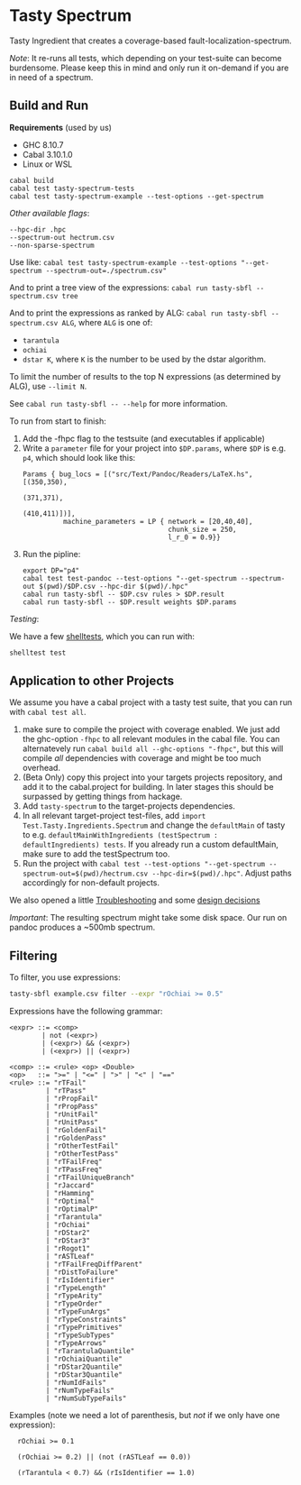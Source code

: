 # Tasty Spectrum 

Tasty Ingredient that creates a coverage-based fault-localization-spectrum.

*Note*: It re-runs all tests, which depending on your test-suite can become burdensome. 
Please keep this in mind and only run it on-demand if you are in need of a spectrum.

## Build and Run 

**Requirements** (used by us)

- GHC  8.10.7
- Cabal 3.10.1.0
- Linux or WSL 

```
cabal build
cabal test tasty-spectrum-tests
cabal test tasty-spectrum-example --test-options --get-spectrum
```

*Other available flags*:

```
--hpc-dir .hpc
--spectrum-out hectrum.csv
--non-sparse-spectrum 
```

Use like: `cabal test tasty-spectrum-example --test-options "--get-spectrum --spectrum-out=./spectrum.csv"`

And to print a tree view of the expressions: `cabal run tasty-sbfl -- spectrum.csv tree`

And to print the expressions as ranked by ALG: `cabal run tasty-sbfl -- spectrum.csv ALG`,
where `ALG` is one of:
+ `tarantula`
+ `ochiai`
+ `dstar K`, where `K` is the number to be used by the dstar algorithm.

To limit the number of results to the top N expressions (as determined by ALG), use `--limit N`.

See `cabal run tasty-sbfl -- --help` for more information.


To run from start to finish:
1. Add the -fhpc flag to the testsuite (and executables if applicable)
2. Write a `parameter` file for your project into `$DP.params`,
   where `$DP` is e.g. `p4`, which should look like this:
    ```
    Params { bug_locs = [("src/Text/Pandoc/Readers/LaTeX.hs",[(350,350),
                                                              (371,371),
                                                              (410,411)])],
              machine_parameters = LP { network = [20,40,40],
                                        chunk_size = 250,
                                        l_r_0 = 0.9}}
    ```
3. Run the pipline:
    ```
    export DP="p4"
    cabal test test-pandoc --test-options "--get-spectrum --spectrum-out $(pwd)/$DP.csv --hpc-dir $(pwd)/.hpc"
    cabal run tasty-sbfl -- $DP.csv rules > $DP.result
    cabal run tasty-sbfl -- $DP.result weights $DP.params
    ```

*Testing*: 

We have a few [shelltests](https://github.com/simonmichael/shelltestrunner/tree/master), which you can run with:
```sh
shelltest test
```

## Application to other Projects

We assume you have a cabal project with a tasty test suite, that you can run with `cabal test all`.

1. make sure to compile the project with coverage enabled. We just add the ghc-option `-fhpc` to all relevant modules in the cabal file. You can alternatevely run `cabal build all --ghc-options "-fhpc"`, but this will compile *all* dependencies with coverage and might be too much overhead. 
2. (Beta Only) copy this project into your targets projects repository, and add it to the cabal.project for building. In later stages this should be surpassed by getting things from hackage. 
3. Add `tasty-spectrum` to the target-projects dependencies.
4. In all relevant target-project test-files, add `import Test.Tasty.Ingredients.Spectrum` and change the `defaultMain` of tasty to e.g. `defaultMainWithIngredients (testSpectrum : defaultIngredients) tests`. If you already run a custom defaultMain, make sure to add the testSpectrum too.
5. Run the project with `cabal test --test-options "--get-spectrum --spectrum-out=$(pwd)/hectrum.csv --hpc-dir=$(pwd)/.hpc"`. Adjust paths accordingly for non-default projects.

We also opened a little [Troubleshooting](./KNOWN_ISSUES.md) and some [design decisions](./DESIGN_NOTES.md)

*Important*: The resulting spectrum might take some disk space. Our run on pandoc produces a ~500mb spectrum. 

## Filtering

To filter, you use expressions:

```sh
tasty-sbfl example.csv filter --expr "rOchiai >= 0.5"
```

Expressions have the following grammar:

```
<expr> ::= <comp>
        | not (<expr>)
        | (<expr>) && (<expr>)
        | (<expr>) || (<expr>)

<comp> ::= <rule> <op> <Double>
<op>   ::= ">=" | "<=" | ">" | "<" | "=="
<rule> ::= "rTFail"
         | "rTPass"
         | "rPropFail"
         | "rPropPass"
         | "rUnitFail"
         | "rUnitPass"
         | "rGoldenFail"
         | "rGoldenPass"
         | "rOtherTestFail"
         | "rOtherTestPass"
         | "rTFailFreq"
         | "rTPassFreq"
         | "rTFailUniqueBranch"
         | "rJaccard"
         | "rHamming"
         | "rOptimal"
         | "rOptimalP"
         | "rTarantula"
         | "rOchiai"
         | "rDStar2"
         | "rDStar3"
         | "rRogot1"
         | "rASTLeaf"
         | "rTFailFreqDiffParent"
         | "rDistToFailure"
         | "rIsIdentifier"
         | "rTypeLength"
         | "rTypeArity"
         | "rTypeOrder"
         | "rTypeFunArgs"
         | "rTypeConstraints"
         | "rTypePrimitives"
         | "rTypeSubTypes"
         | "rTypeArrows"
         | "rTarantulaQuantile"
         | "rOchiaiQuantile"
         | "rDStar2Quantile"
         | "rDStar3Quantile"
         | "rNumIdFails"
         | "rNumTypeFails"
         | "rNumSubTypeFails"
```

Examples (note we need a lot of parenthesis, but *not* if we only have one expression):

```
  rOchiai >= 0.1

  (rOchiai >= 0.2) || (not (rASTLeaf == 0.0))

  (rTarantula < 0.7) && (rIsIdentifier == 1.0)

```
